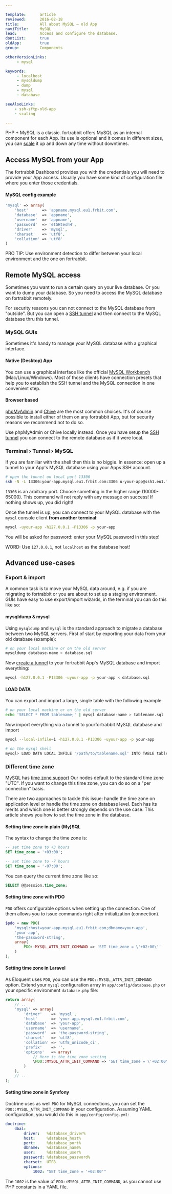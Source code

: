 ```yaml
---

template:      article
reviewed:      2016-02-18
title:         All about MySQL — old App
naviTitle:     MySQL
lead:          Access and configure the database.
dontList:      true
oldApp:        true
group:         Components

otherVersionLinks:
     - mysql

keywords:
     - localhost
     - mysqldump
     - dump
     - mysql
     - database

seeAlsoLinks:
    - ssh-sftp-old-app
    - scaling

---
```



PHP + MySQL is a classic. fortrabbit offers MySQL as an internal component for each App. Its use is optional and it comes in different sizes, you can [scale](scaling) it up and down any time without downtimes.


## Access MySQL from your App

The fortrabbit Dashboard provides you with the credentials you will need to provide your App access. Usually you have some kind of configuration file where you enter those credentials.



#### MySQL config example

```php
'mysql' => array(
    'host'      => 'appname.mysql.eu1.frbit.com',
    'database'  => 'appname',
    'username'  => 'appname',
    'password'  => 'etGHteshH',
    'driver'    => 'mysql',
    'charset'   => 'utf8',
    'collation' => 'utf8'
)
```

PRO TIP: Use environment detection to differ between your local environment and the one on fortrabbit.


## Remote MySQL access

Sometimes you want to run a certain query on your live database. Or you want to dump your database. So you need to access the MySQL database on fortrabbit remotely.

For security reasons you can not connect to the MySQL database from "outside". But you can open a [SSH tunnel](http://en.wikipedia.org/wiki/Tunneling_protocol) and then connect to the MySQL database thru this tunnel.

### MySQL GUIs

Sometimes it's handy to manage your MySQL database with a graphical interface.

#### Native (Desktop) App

You can use a graphical interface like the official [MySQL Workbench](http://www.mysql.com/products/workbench/) (Mac/Linux/Windows). Most of those clients have connection presets that help you to establish the SSH tunnel and the MySQL connection in one convenient step.

#### Browser based

[phpMyAdmin](http://www.phpmyadmin.net/) and [Chive](http://www.chive-project.com/) are the most common choices. It's of course possible to install either of them on any fortrabbit App, but for security reasons we recommend not to do so.

Use phpMyAdmin or Chive locally instead. Once you have setup the [SSH tunnel](#toc-shell-tunnel-mysql) you can connect to the remote database as if it were local.

### Terminal › Tunnel › MySQL

If you are familiar with the shell then this is no biggie. In essence: open up a tunnel to your App's MySQL database using your Apps SSH account.


```bash
# open the tunnel on local port 13306
ssh -N -L 13306:your-app.mysql.eu1.frbit.com:3306 u-your-app@ssh1.eu1.frbit.com
```

`13306` is an arbitrary port. Choose something in the higher range (10000-65000). This command will not reply with any message on success! If nothing shows up, you did right!

Once the tunnel is up, you can connect to your MySQL database with the `mysql` console client **from another terminal**:

```bash
mysql -uyour-app -h127.0.0.1 -P13306 -p your-app
```

You will be asked for password: enter your MySQL password in this step!

WORD: Use `127.0.0.1`, not `localhost` as the database host!

## Advanced use-cases

###  Export & import

A common task is to move your MySQL data around, e.g. if you are migrating to fortrabbit or you are about to set up a staging environment. GUIs have easy to use export/import wizards, in the terminal you can do this like so:


#### mysqldump & mysql

Using `mysqldump` and `mysql` is the standard approach to migrate a database between two MySQL servers. First of start by exporting your data from your old database (example):

```bash
# on your local machine or on the old server
mysqldump database-name > database.sql
```

Now [create a tunnel](#toc-shell-tunnel-mysql) to your fortrabbit App's MySQL database and import everything:

```bash
mysql -h127.0.0.1 -P13306 -uyour-app -p your-app < database.sql
```

#### LOAD DATA

You can export and import a large, single table with the following example:

```bash
# on your local machine or on the old server
echo 'SELECT * FROM tablename;' | mysql database-name > tablename.sql
```

Now import everything via a tunnel to yourfortrabbit MySQL database and import

```bash
mysql --local-infile=1 -h127.0.0.1 -P13306 -uyour-app -p your-app

# on the mysql shell
mysql> LOAD DATA LOCAL INFILE '/path/to/tablename.sql' INTO TABLE tablename;
```



### Different time zone

MySQL has [time zone support](http://dev.mysql.com/doc/refman/5.5/en/time-zone-support.html) Our nodes default to the standard time zone "UTC". If you want to change this time zone, you can do so on a "per connection" basis.

There are two approaches to tackle this issue: handle the time zone on application level or handle the time zone on database level. Each has its merits and which one is better strongly depends on the use case. This article shows you how to set the time zone in the database.

#### Setting time zone in plain (My)SQL

The syntax to change the time zone is:

```sql
-- set time zone to +3 hours
SET time_zone = '+03:00';

-- set time zone to -7 hours
SET time_zone = '-07:00';
```

You can query the current time zone like so:

```sql
SELECT @@session.time_zone;
```

#### Setting time zone with PDO

`PDO` offers configurable options when setting up the connection. One of them allows you to issue commands right after initialization (connection).

```php
$pdo = new PDO(
    'mysql:host=your-app.mysql.eu1.frbit.com;dbname=your-app',
    'your-app',
    'the-password-string',
    array(
        PDO::MYSQL_ATTR_INIT_COMMAND => 'SET time_zone = \'+02:00\''
    )
);
```

#### Setting time zone in Laravel

As Eloquent uses `PDO`, you can use the `PDO::MYSQL_ATTR_INIT_COMMAND` option. Extend your `mysql` configuration array in `app/config/database.php` or your specific environment `database.php` file:

```php
return array(
    // ..
    'mysql' => array(
        'driver'    => 'mysql',
        'host'      => 'your-app.mysql.eu1.frbit.com',
        'database'  => 'your-app',
        'username'  => 'username',
        'password'  => 'the-password-string',
        'charset'   => 'utf8',
        'collation' => 'utf8_unicode_ci',
        'prefix'    => '',
        'options'   => array(
            // Here is the time zone setting
            \PDO::MYSQL_ATTR_INIT_COMMAND => 'SET time_zone = \'+02:00\''
        )
    ),
    // ..
);
```

#### Setting time zone in Symfony

Doctrine uses as well `PDO` for MySQL connections, you can set the `PDO::MYSQL_ATTR_INIT_COMMAND` in your configuration. Assuming YAML configuration, you would do this in `app/config/config.yml`:

```yml
doctrine:
    dbal:
        driver:   %database_driver%
        host:     %database_host%
        port:     %database_port%
        dbname:   %database_name%
        user:     %database_user%
        password: %database_password%
        charset:  UTF8
        options:
            1002: "SET time_zone = '+02:00'"
```

The `1002` is the value of `PDO::MYSQL_ATTR_INIT_COMMAND`, as you cannot use PHP constants in a YAML file.
